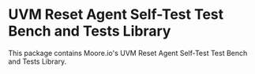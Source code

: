 # UVM Reset Agent Self-Test Test Bench and Tests Library
This package contains Moore.io's UVM Reset Agent Self-Test Test Bench and Tests Library.
